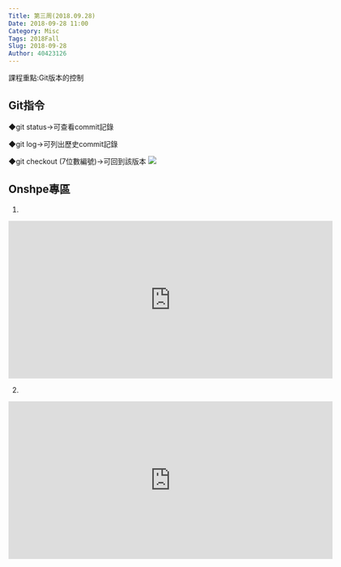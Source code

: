 ```yaml
---
Title: 第三周(2018.09.28)
Date: 2018-09-28 11:00
Category: Misc
Tags: 2018Fall
Slug: 2018-09-28
Author: 40423126
---
```


課程重點:Git版本的控制

<!-- PELICAN_END_SUMMARY -->

Git指令
----

◆git status→可查看commit記錄

◆git log→可列出歷史commit記錄

◆git checkout (7位數編號)→可回到該版本
<img src="https://i.imgur.com/MCHd2lA.png">


Onshpe專區
----

1.
<iframe src="https://player.vimeo.com/video/298393151" width="640" height="311" frameborder="0" webkitallowfullscreen mozallowfullscreen allowfullscreen></iframe>


2.
<iframe src="https://player.vimeo.com/video/298396143" width="640" height="311" frameborder="0" webkitallowfullscreen mozallowfullscreen allowfullscreen></iframe>
